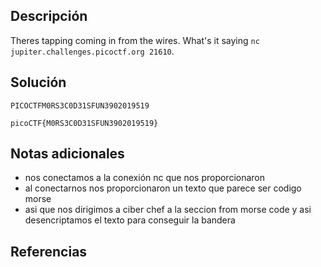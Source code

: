 ## Descripción
Theres tapping coming in from the wires. What's it saying `nc jupiter.challenges.picoctf.org 21610`.
## Solución
```
PICOCTFM0RS3C0D31SFUN3902019519 

picoCTF{M0RS3C0D31SFUN3902019519} 
```

## Notas adicionales
+ nos conectamos a la conexión nc que nos proporcionaron 
+ al conectarnos nos proporcionaron un texto que parece ser codigo morse
+ asi que nos dirigimos a ciber chef a la seccion from morse code y asi desencriptamos el texto para conseguir la bandera
## Referencias